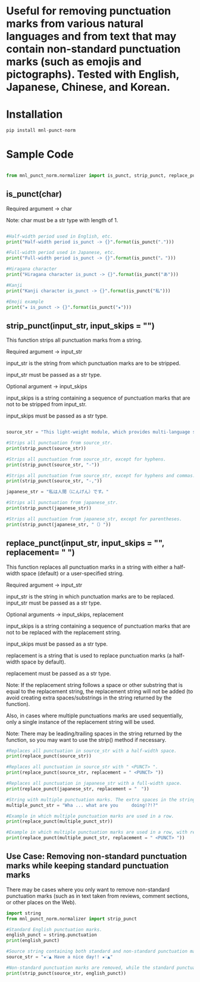 # Useful for removing punctuation marks from various natural languages and from text that may contain non-standard punctuation marks (such as emojis and pictographs). Tested with English, Japanese, Chinese, and Korean.

# Installation

```python
pip install mnl-punct-norm
```

# Sample Code


```python

from mnl_punct_norm.normalizer import is_punct, strip_punct, replace_punct 

```


## is_punct(char)

Required argument -> char

Note: char must be a str type with length of 1.

```python

#Half-width period used in English, etc.
print("Half-width period is_punct -> {}".format(is_punct(".")))

#Full-width period used in Japanese, etc.
print("Full-width period is_punct -> {}".format(is_punct("。")))

#Hiragana character
print("Hiragana character is_punct -> {}".format(is_punct("あ")))

#Kanji
print("Kanji character is_punct -> {}".format(is_punct("私")))

#Emoji example
print("★ is_punct -> {}".format(is_punct("★")))

```

## strip_punct(input_str, input_skips = "")

This function strips all punctuation marks from a string.

Required argument -> input_str

input_str is the string from which punctuation marks are to be stripped.

input_str must be passed as a str type.

Optional argument -> input_skips

input_skips is a string containing a sequence of punctuation marks that are not to be stripped from input_str. 

input_skips must be passed as a str type. 

```python

source_str = "This light-weight module, which provides multi-language support, normalizes punctuation in strings."

#Strips all punctuation from source_str.
print(strip_punct(source_str))

#Strips all punctuation from source_str, except for hyphens.
print(strip_punct(source_str, "-"))

#Strips all punctuation from source_str, except for hyphens and commas.
print(strip_punct(source_str, "-,"))

japanese_str = "私は人間（にんげん）です。"

#Strips all punctuation from japanese_str.
print(strip_punct(japanese_str))

#Strips all punctuation from japanese_str, except for parentheses.
print(strip_punct(japanese_str, "（）"))

```

## replace_punct(input_str, input_skips = "", replacement= " ")

This function replaces all punctuation marks in a string with either a half-width space (default) or a user-specified string.

Required argument -> input_str

input_str is the string in which punctuation marks are to be replaced. input_str must be passed as a str type.

Optional arguments -> input_skips, replacement

input_skips is a string containing a sequence of punctuation marks that are not to be replaced with the replacement string. 

input_skips must be passed as a str type. 

replacement is a string that is used to replace punctuation marks (a half-width space by default). 

replacement must be passed as a str type. 

Note: If the replacement string follows a space or other substring that is equal to the replacement string, the replacement string will not be added (to avoid creating extra spaces/substrings in the string returned by the function). 

Also, in cases where multiple punctuations marks are used sequentially, only a single instance of the replacement string will be used.

Note: There may be leading/trailing spaces in the string returned by the function,  so you may want to use the strip() method if necessary.

```python
#Replaces all punctuation in source_str with a half-width space.
print(replace_punct(source_str))

#Replaces all punctuation in source_str with " <PUNCT> ".
print(replace_punct(source_str, replacement = " <PUNCT> "))

#Replaces all punctuation in japanese_str with a full-width space.
print(replace_punct(japanese_str, replacement = "　"))

#String with multiple punctuation marks. The extra spaces in the string are not normalized by the function.
multiple_punct_str = "Wha ... what are you     doing!?!?"

#Example in which multiple punctuation marks are used in a row.
print(replace_punct(multiple_punct_str))

#Example in which multiple punctuation marks are used in a row, with replacement passed as " <PUNCT> ".
print(replace_punct(multiple_punct_str, replacement = " <PUNCT> "))


```

## Use Case: Removing non-standard punctuation marks while keeping standard punctuation marks

There may be cases where you only want to remove non-standard punctuation marks (such as in text taken from reviews, comment sections, or other places on the Web).

```python
import string
from mnl_punct_norm.normalizer import strip_punct

#Standard English punctuation marks.
english_punct = string.punctuation
print(english_punct)

#Source string containing both standard and non-standard punctuation marks.
source_str = "★♡▲ Have a nice day!! ★♡▲"

#Non-standard punctuation marks are removed, while the standard punctuation marks remain.
print(strip_punct(source_str, english_punct))

```

